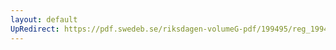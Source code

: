 ```yaml
---
layout: default
UpRedirect: https://pdf.swedeb.se/riksdagen-volumeG-pdf/199495/reg_199495/reg_199495_0396.pdf
---
```

